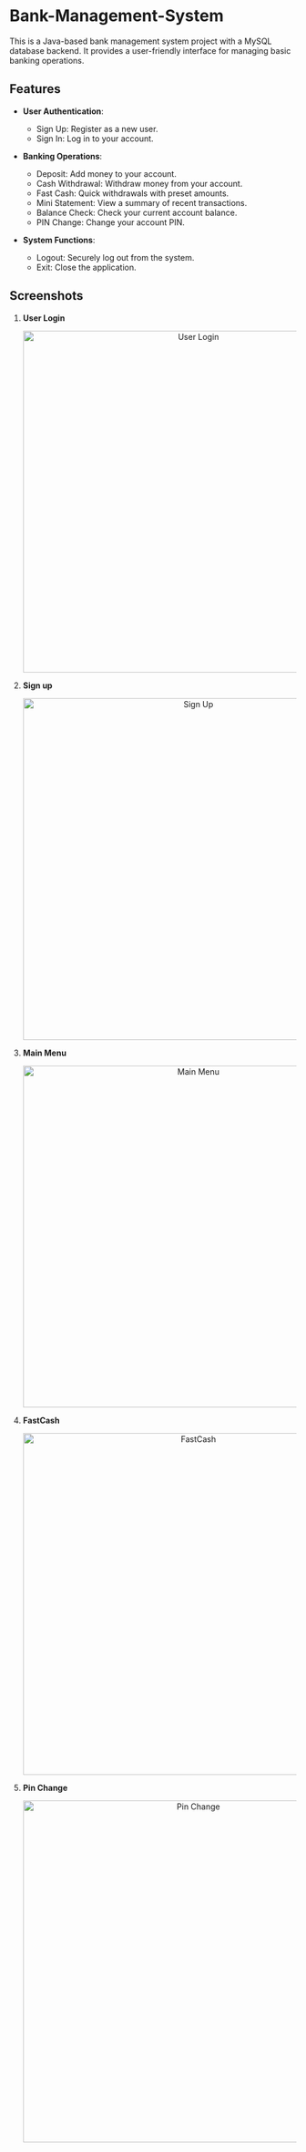 # Bank-Management-System

This is a Java-based bank management system project with a MySQL database backend. It provides a user-friendly interface for managing basic banking operations.

## Features

- **User Authentication**:
  - Sign Up: Register as a new user.
  - Sign In: Log in to your account.

- **Banking Operations**:
  - Deposit: Add money to your account.
  - Cash Withdrawal: Withdraw money from your account.
  - Fast Cash: Quick withdrawals with preset amounts.
  - Mini Statement: View a summary of recent transactions.
  - Balance Check: Check your current account balance.
  - PIN Change: Change your account PIN.

- **System Functions**:
  - Logout: Securely log out from the system.
  - Exit: Close the application.

## Screenshots

1. **User Login**  
   <div align="center">
       <img src="https://github.com/user-attachments/assets/f33b6ca5-eb2e-4e60-bdd1-a8baa7c368cc" alt="User Login" width="600">
   </div>

2. **Sign up**  
   <div align="center">
       <img src="https://github.com/user-attachments/assets/b879a2c0-dba8-4bb0-a509-c55d67fff47c" alt="Sign Up" width="600">
   </div>

3. **Main Menu**  
   <div align="center">
       <img src="https://github.com/user-attachments/assets/d194ed09-b425-4291-90a9-91a5ddf4f3e1" alt="Main Menu" width="600">
   </div>

4. **FastCash**  
   <div align="center">
       <img src="https://github.com/user-attachments/assets/729a2b18-31d8-4e18-b00b-c7d9b46dec8e" alt="FastCash" width="600">
   </div>

5. **Pin Change**  
   <div align="center">
       <img src="https://github.com/user-attachments/assets/2f418438-2e6e-46df-a668-d7f982545f6f" alt="Pin Change" width="600">
   </div>

